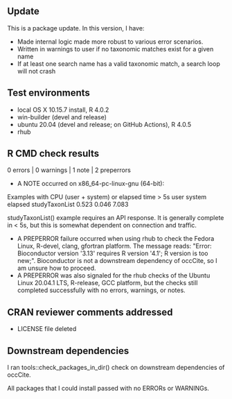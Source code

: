 ## Update
This is a package update. In this version, I have:

* Made internal logic made more robust to various error scenarios.
* Written in warnings to user if no taxonomic matches exist for a given name
* If at least one search name has a valid taxonomic match, a search loop will not crash

## Test environments
* local OS X 10.15.7 install, R 4.0.2
* win-builder (devel and release)
* ubuntu 20.04 (devel and release; on GitHub Actions), R 4.0.5
* rhub

## R CMD check results
0 errors | 0 warnings | 1 note | 2 preperrors

* A NOTE occurred on x86_64-pc-linux-gnu (64-bit):

Examples with CPU (user + system) or elapsed time > 5s
                user system elapsed
studyTaxonList 0.523  0.046   7.083

studyTaxonList() example requires an API response. It is generally complete in < 5s, but this is somewhat dependent on connection and traffic.

* A PREPERROR failure occurred when using rhub to check the Fedora Linux, R-devel, clang, gfortran platform. The message reads: "Error: Bioconductor version '3.13' requires R version '4.1'; R version is too new;". Bioconductor is not a downstream dependency of occCite, so I am unsure how to proceed.
* A PREPERROR was also signaled for the rhub checks of the Ubuntu Linux 20.04.1 LTS, R-release, GCC platform, but the checks still completed successfully with no errors, warnings, or notes.

## CRAN reviewer comments addressed

* LICENSE file deleted

## Downstream dependencies
I ran tools::check_packages_in_dir() check on downstream dependencies of 
occCite. 

All packages that I could install passed with no ERRORs or WARNINGs.
